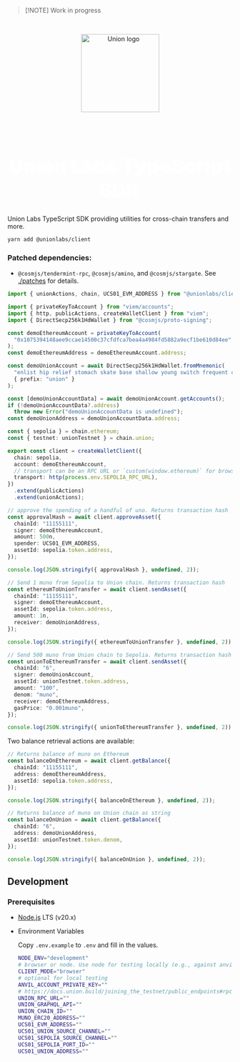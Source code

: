 > [!NOTE] Work in progress

<br />

<p align="center">
  <img width="175" src="https://union.build/logo.svg" alt="Union logo" />
</p>
<br />
<p align="center">
  <!-- <a href="https://npmjs.com/package/@unionlabs/client"><img src="https://img.shields.io/npm/v/@unionlabs/client.svg" alt="npm package"></a> -->
</p>

<h1 align="center" style="font-size: 2.75rem; font-weight: 900; color: white;">Union Labs TypeScript SDK</h1>

Union Labs TypeScript SDK providing utilities for cross-chain transfers and more.

```sh
yarn add @unionlabs/client
```

### Patched dependencies:

- `@cosmjs/tendermint-rpc`, `@cosmjs/amino`, and `@cosmjs/stargate`. See [./patches](./patches) for details.

```ts
import { unionActions, chain, UCS01_EVM_ADDRESS } from "@unionlabs/client";

import { privateKeyToAccount } from "viem/accounts";
import { http, publicActions, createWalletClient } from "viem";
import { DirectSecp256k1HdWallet } from "@cosmjs/proto-signing";

const demoEthereumAccount = privateKeyToAccount(
  "0x1075394148aee9ccae14500c37cfdfca7bea4a4984fd5882a9ecf1be610d84ee"
);
const demoEthereumAddress = demoEthereumAccount.address;

const demoUnionAccount = await DirectSecp256k1HdWallet.fromMnemonic(
  "enlist hip relief stomach skate base shallow young switch frequent cry park",
  { prefix: "union" }
);

const [demoUnionAccountData] = await demoUnionAccount.getAccounts();
if (!demoUnionAccountData?.address)
  throw new Error("demoUnionAccountData is undefined");
const demoUnionAddress = demoUnionAccountData.address;

const { sepolia } = chain.ethereum;
const { testnet: unionTestnet } = chain.union;

export const client = createWalletClient({
  chain: sepolia,
  account: demoEthereumAccount,
  // transport can be an RPC URL or `custom(window.ethereum)` for browser
  transport: http(process.env.SEPOLIA_RPC_URL),
})
  .extend(publicActions)
  .extend(unionActions);

// approve the spending of a handful of uno. Returns transaction hash
const approvalHash = await client.approveAsset({
  chainId: "11155111",
  signer: demoEthereumAccount,
  amount: 500n,
  spender: UCS01_EVM_ADDRESS,
  assetId: sepolia.token.address,
});

console.log(JSON.stringify({ approvalHash }, undefined, 2));

// Send 1 muno from Sepolia to Union chain. Returns transaction hash
const ethereumToUnionTransfer = await client.sendAsset({
  chainId: "11155111",
  signer: demoEthereumAccount,
  assetId: sepolia.token.address,
  amount: 1n,
  receiver: demoUnionAddress,
});

console.log(JSON.stringify({ ethereumToUnionTransfer }, undefined, 2));

// Send 500 muno from Union chain to Sepolia. Returns transaction hash
const unionToEthereumTransfer = await client.sendAsset({
  chainId: "6",
  signer: demoUnionAccount,
  assetId: unionTestnet.token.address,
  amount: "100",
  denom: "muno",
  receiver: demoEthereumAddress,
  gasPrice: "0.001muno",
});

console.log(JSON.stringify({ unionToEthereumTransfer }, undefined, 2));
```

Two balance retrieval actions are available:

```ts
// Returns balance of muno on Ethereum
const balanceOnEthereum = await client.getBalance({
  chainId: "11155111",
  address: demoEthereumAddress,
  assetId: sepolia.token.address,
});

console.log(JSON.stringify({ balanceOnEthereum }, undefined, 2));

// Returns balance of muno on Union chain as string
const balanceOnUnion = await client.getBalance({
  chainId: "6",
  address: demoUnionAddress,
  assetId: unionTestnet.token.denom,
});

console.log(JSON.stringify({ balanceOnUnion }, undefined, 2));
```

## Development

### Prerequisites

- [Node.js](https://nodejs.org/en/) LTS (v20.x)
- Environment Variables

  Copy `.env.example` to `.env` and fill in the values.

  ```sh
  NODE_ENV="development"
  # browser or node. Use node for testing locally (e.g., against anvil account)
  CLIENT_MODE="browser"
  # optional for local testing
  ANVIL_ACCOUNT_PRIVATE_KEY=""
  # https://docs.union.build/joining_the_testnet/public_endpoints#rpc
  UNION_RPC_URL=""
  UNION_GRAPHQL_API=""
  UNION_CHAIN_ID=""
  MUNO_ERC20_ADDRESS=""
  UCS01_EVM_ADDRESS=""
  UCS01_UNION_SOURCE_CHANNEL=""
  UCS01_SEPOLIA_SOURCE_CHANNEL=""
  UCS01_SEPOLIA_PORT_ID=""
  UCS01_UNION_ADDRESS=""
  ```
